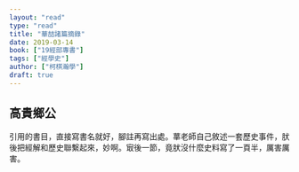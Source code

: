 ```yaml
---
layout: "read"
type: "read"
title: "華喆諸篇摘錄"
date: 2019-03-14
book: ["19經部專書"]
tags: ["經學史"]
author: ["柯棋瀚學"]
draft: true
---
```


## 高貴鄉公

引用的書目，直接寫書名就好，腳註再寫出處。蕐老師自己敘述一套歷史事件，肰後把經解和歷史聯繫起來，妙啊。㝡後一節，竟肰沒什麼史料寫了一頁半，厲害厲害。
